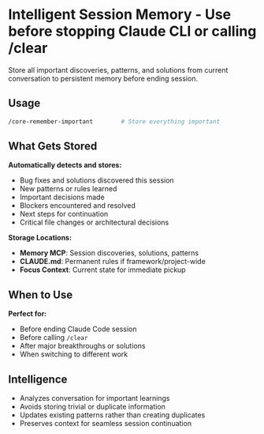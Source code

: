 # Intelligent Session Memory - Use before stopping Claude CLI or calling /clear

Store all important discoveries, patterns, and solutions from current conversation to persistent memory before ending session.

## Usage

```bash
/core-remember-important        # Store everything important
```

## What Gets Stored

**Automatically detects and stores:**
- Bug fixes and solutions discovered this session
- New patterns or rules learned  
- Important decisions made
- Blockers encountered and resolved
- Next steps for continuation
- Critical file changes or architectural decisions

**Storage Locations:**
- **Memory MCP**: Session discoveries, solutions, patterns
- **CLAUDE.md**: Permanent rules if framework/project-wide
- **Focus Context**: Current state for immediate pickup

## When to Use

**Perfect for:**
- Before ending Claude Code session
- Before calling `/clear` 
- After major breakthroughs or solutions
- When switching to different work

## Intelligence

- Analyzes conversation for important learnings
- Avoids storing trivial or duplicate information  
- Updates existing patterns rather than creating duplicates
- Preserves context for seamless session continuation
